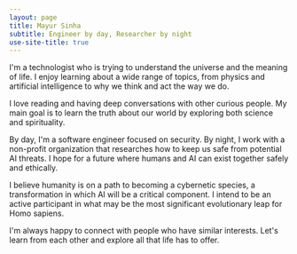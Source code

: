 ```yaml
---
layout: page
title: Mayur Sinha
subtitle: Engineer by day, Researcher by night
use-site-title: true
---
```


<div class="home-main-content" markdown="1">

I'm a technologist who is trying to understand the universe and the meaning of life. I enjoy learning about a wide range of topics, from physics and artificial intelligence to why we think and act the way we do.

I love reading and having deep conversations with other curious people. My main goal is to learn the truth about our world by exploring both science and spirituality.

By day, I'm a software engineer focused on security. By night, I work with a non-profit organization that researches how to keep us safe from potential AI threats. I hope for a future where humans and AI can exist together safely and ethically.

I believe humanity is on a path to becoming a cybernetic species, a transformation in which AI will be a critical component. I intend to be an active participant in what may be the most significant evolutionary leap for Homo sapiens.

I'm always happy to connect with people who have similar interests. Let's learn from each other and explore all that life has to offer.

</div>
